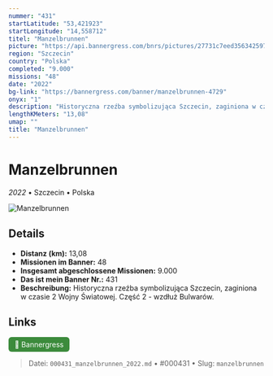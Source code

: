 ```yaml
---
nummer: "431"
startLatitude: "53,421923"
startLongitude: "14,558712"
titel: "Manzelbrunnen"
picture: "https://api.bannergress.com/bnrs/pictures/27731c7eed356342597202a124dc7155"
region: "Szczecin"
country: "Polska"
completed: "9.000"
missions: "48"
date: "2022"
bg-link: "https://bannergress.com/banner/manzelbrunnen-4729"
onyx: "1"
description: "Historyczna rzeźba symbolizująca Szczecin, zaginiona w czasie 2 Wojny Światowej. Część  2 - wzdłuż Bulwarów."
lengthKMeters: "13,08"
umap: ""
title: "Manzelbrunnen"
---
```

# Manzelbrunnen

*2022* • Szczecin • Polska

![Manzelbrunnen](https://api.bannergress.com/bnrs/pictures/27731c7eed356342597202a124dc7155)

## Details
- **Distanz (km):** 13,08
- **Missionen im Banner:** 48
- **Insgesamt abgeschlossene Missionen:** 9.000
- **Das ist mein Banner Nr.:** 431
- **Beschreibung:** Historyczna rzeźba symbolizująca Szczecin, zaginiona w czasie 2 Wojny Światowej. Część  2 - wzdłuż Bulwarów.


## Links
<div style="margin-top: 0.5em;">
<a href="https://bannergress.com/banner/manzelbrunnen-4729" target="_blank" style="display:inline-block;margin-right:8px;padding:6px 12px;background-color:#3c8b3c;color:white;text-decoration:none;border-radius:6px;">🔗 Bannergress</a>

</div>


> Datei: `000431_manzelbrunnen_2022.md` • #000431 • Slug: `manzelbrunnen`

